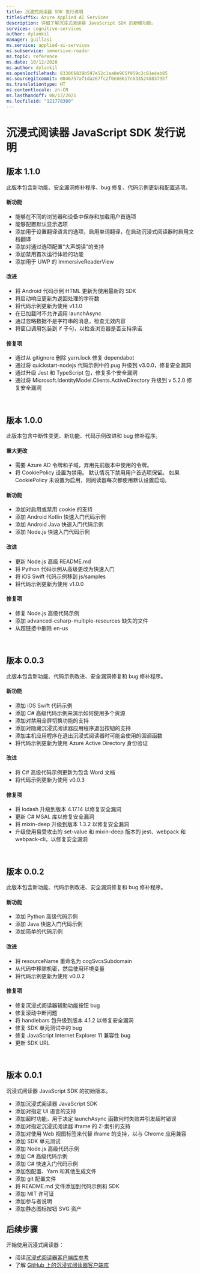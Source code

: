 ```yaml
---
title: 沉浸式阅读器 SDK 发行说明
titleSuffix: Azure Applied AI Services
description: 详细了解沉浸式阅读器 JavaScript SDK 的新增功能。
services: cognitive-services
author: dylankil
manager: guillasi
ms.service: applied-ai-services
ms.subservice: immersive-reader
ms.topic: reference
ms.date: 10/12/2020
ms.author: dylankil
ms.openlocfilehash: 833066839b597e52c1aa0e965f959c2c81e4ab85
ms.sourcegitcommit: 0046757af1da267fc2f0e88617c633524883795f
ms.translationtype: HT
ms.contentlocale: zh-CN
ms.lasthandoff: 08/13/2021
ms.locfileid: "121778380"
---
```

# <a name="immersive-reader-javascript-sdk-release-notes"></a>沉浸式阅读器 JavaScript SDK 发行说明

## <a name="version-110"></a>版本 1.1.0

此版本包含新功能、安全漏洞修补程序、bug 修复、代码示例更新和配置选项。

#### <a name="new-features"></a>新功能

* 能够在不同的浏览器和设备中保存和加载用户首选项
* 能够配置默认显示选项
* 添加用于设置翻译语言的选项，启用单词翻译，在启动沉浸式阅读器时启用文档翻译
* 添加对通过选项配置“大声朗读”的支持
* 添加禁用首次运行体验的功能
* 添加用于 UWP 的 ImmersiveReaderView

#### <a name="improvements"></a>改进

* 将 Android 代码示例 HTML 更新为使用最新的 SDK
* 将启动响应更新为返回处理的字符数
* 将代码示例更新为使用 v1.1.0
* 在已加载时不允许调用 launchAsync
* 通过忽略数据不是字符串的消息，检查无效内容
* 将窗口调用包装到 if 子句，以检查浏览器是否支持承诺

#### <a name="fixes"></a>修复项

* 通过从 gitignore 删除 yarn.lock 修复 dependabot
* 通过将 quickstart-nodejs 代码示例中的 pug 升级到 v3.0.0，修复安全漏洞
* 通过升级 Jest 和 TypeScript 包，修复多个安全漏洞
* 通过将 Microsoft.IdentityModel.Clients.ActiveDirectory 升级到 v 5.2.0 修复安全漏洞

<br>

## <a name="version-100"></a>版本 1.0.0

此版本包含中断性变更、新功能、代码示例改进和 bug 修补程序。

#### <a name="breaking-changes"></a>重大更改

* 需要 Azure AD 令牌和子域，弃用先前版本中使用的令牌。
* 将 CookiePolicy 设置为禁用。 默认情况下禁用用户首选项保留。 如果 CookiePolicy 未设置为启用，则阅读器每次都使用默认设置启动。

#### <a name="new-features"></a>新功能

* 添加对启用或禁用 cookie 的支持
* 添加 Android Kotlin 快速入门代码示例
* 添加 Android Java 快速入门代码示例
* 添加 Node.js 快速入门代码示例

#### <a name="improvements"></a>改进

* 更新 Node.js 高级 README.md
* 将 Python 代码示例从高级更改为快速入门
* 将 iOS Swift 代码示例移到 js/samples
* 将代码示例更新为使用 v1.0.0

#### <a name="fixes"></a>修复项

* 修复 Node.js 高级代码示例
* 添加 advanced-csharp-multiple-resources 缺失的文件
* 从超链接中删除 en-us

<br>

## <a name="version-003"></a>版本 0.0.3

此版本包含新功能、代码示例改进、安全漏洞修复和 bug 修补程序。

#### <a name="new-features"></a>新功能

* 添加 iOS Swift 代码示例
* 添加 C# 高级代码示例来演示如何使用多个资源 
* 添加对禁用全屏切换功能的支持
* 添加对隐藏沉浸式阅读器应用程序退出按钮的支持
* 添加主机应用程序在退出沉浸式阅读器时可能会使用的回调函数
* 将代码示例更新为使用 Azure Active Directory 身份验证

#### <a name="improvements"></a>改进

* 将 C# 高级代码示例更新为包含 Word 文档
* 将代码示例更新为使用 v0.0.3

#### <a name="fixes"></a>修复项

* 将 lodash 升级到版本 4.17.14 以修复安全漏洞
* 更新 C# MSAL 库以修复安全漏洞
* 将 mixin-deep 升级到版本 1.3.2 以修复安全漏洞
* 升级使用易受攻击的 set-value 和 mixin-deep 版本的 jest、webpack 和 webpack-cli，以修复安全漏洞

<br>

## <a name="version-002"></a>版本 0.0.2

此版本包含新功能、代码示例改进、安全漏洞修复和 bug 修补程序。

#### <a name="new-features"></a>新功能

* 添加 Python 高级代码示例
* 添加 Java 快速入门代码示例
* 添加简单的代码示例

#### <a name="improvements"></a>改进

* 将 resourceName 重命名为 cogSvcsSubdomain
* 从代码中移除机密，然后使用环境变量
* 将代码示例更新为使用 v0.0.2

#### <a name="fixes"></a>修复项

* 修复沉浸式阅读器辅助功能按钮 bug
* 修复滚动中断问题
* 将 handlebars 包升级到版本 4.1.2 以修复安全漏洞
* 修复 SDK 单元测试中的 bug
* 修复 JavaScript Internet Explorer 11 兼容性 bug
* 更新 SDK URL

<br>

## <a name="version-001"></a>版本 0.0.1

沉浸式阅读器 JavaScript SDK 的初始版本。

* 添加沉浸式阅读器 JavaScript SDK
* 添加对指定 UI 语言的支持
* 添加超时功能，用于决定 launchAsync 函数何时失败并引发超时错误
* 添加对指定沉浸式阅读器 iframe 的 Z-索引的支持
* 添加对使用 Web 视图标签来代替 iframe 的支持，以与 Chrome 应用兼容
* 添加 SDK 单元测试
* 添加 Node.js 高级代码示例
* 添加 C# 高级代码示例
* 添加 C# 快速入门代码示例
* 添加包配置、Yarn 和其他生成文件
* 添加 git 配置文件
* 将 README.md 文件添加到代码示例和 SDK
* 添加 MIT 许可证
* 添加参与者说明
* 添加静态图标按钮 SVG 资产

## <a name="next-steps"></a>后续步骤

开始使用沉浸式阅读器：

* 阅读[沉浸式阅读器客户端库参考](./reference.md)
* 了解 [GitHub 上的沉浸式阅读器客户端库](https://github.com/microsoft/immersive-reader-sdk)
